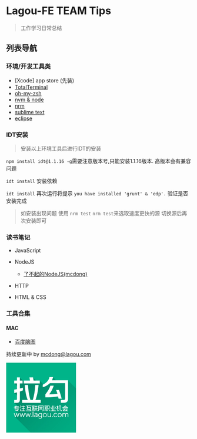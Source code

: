 # Lagou-FE TEAM Tips

> 工作学习日常总结

## 列表导航

### 环境/开发工具类
* [Xcode] app store (先装)
* [TotalTerminal](./ToolsAndSetting/TotalTerminal.md)
* [oh-my-zsh](./ToolsAndSetting/oh-my-zsh.md)
* [nvm & node](./ToolsAndSetting/nvm.md)
* [nrm](./ToolsAndSetting/nrm.md)
* [sublime text](./ToolsAndSetting/st.md)
* [eclipse](./ToolsAndSetting/macEclipseSetup.md)

### IDT安装
> 安装以上环境工具后进行IDT的安装

`npm install idt@1.1.16 -g`需要注意版本号,只能安装1.1.16版本. 高版本会有兼容问题

`idt install` 安装依赖

`idt install` 再次运行将提示 `you have installed 'grunt' & 'edp'.` 验证是否安装完成

> 如安装出现问题 使用 ```nrm test``` ```nrm test```来选取速度更快的源 切换源后再次安装即可

### 读书笔记

* JavaScript

* NodeJS

	* [了不起的NodeJS(mcdong)](./readingNotes/the-great-nodejs.md)

* HTTP

* HTML & CSS

### 工具合集

#### MAC

* [百度脑图](http://naotu.baidu.com)

持续更新中 by <mcdong@lagou.com>

[![拉勾网](./img/logo.png "lagou.com")](http://lagou.com)
